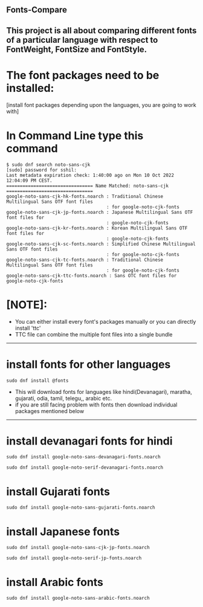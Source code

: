 ## Fonts-Compare
This project is all about comparing different fonts of a particular language with respect to FontWeight, FontSize and FontStyle.
---------------------------------------------------------------------
# The font packages need to be installed:
[install font packages depending upon the languages, you are going to work with]

# In Command Line type this command
```
$ sudo dnf search noto-sans-cjk
[sudo] password for sshil: 
Last metadata expiration check: 1:40:00 ago on Mon 10 Oct 2022 12:04:09 PM CEST.
================================ Name Matched: noto-sans-cjk ================================
google-noto-sans-cjk-hk-fonts.noarch : Traditional Chinese Multilingual Sans OTF font files
                                     : for google-noto-cjk-fonts
google-noto-sans-cjk-jp-fonts.noarch : Japanese Multilingual Sans OTF font files for
                                     : google-noto-cjk-fonts
google-noto-sans-cjk-kr-fonts.noarch : Korean Multilingual Sans OTF font files for
                                     : google-noto-cjk-fonts
google-noto-sans-cjk-sc-fonts.noarch : Simplified Chinese Multilingual Sans OTF font files
                                     : for google-noto-cjk-fonts
google-noto-sans-cjk-tc-fonts.noarch : Traditional Chinese Multilingual Sans OTF font files
                                     : for google-noto-cjk-fonts
google-noto-sans-cjk-ttc-fonts.noarch : Sans OTC font files for google-noto-cjk-fonts

```
# [NOTE]:
- You can either install every font's packages manually or you can directly install 'ttc'
- TTC file can combine the multiple font files into a single bundle

-----------------------------------------------------------------------

# install fonts for other languages
```
sudo dnf install @fonts
```
- This will download fonts for languages like hindi(Devanagari), maratha, gujarati, odia, tamil, telegu,, arabic etc.
- if you are still facing problem with fonts then download individual packages mentioned below
----------------------------------------------------------------------

# install devanagari fonts for hindi
```
sudo dnf install google-noto-sans-devanagari-fonts.noarch
```
```
sudo dnf install google-noto-serif-devanagari-fonts.noarch
```

# install Gujarati fonts
```
sudo dnf install google-noto-sans-gujarati-fonts.noarch
```

# install Japanese fonts
```
sudo dnf install google-noto-sans-cjk-jp-fonts.noarch
```
```
sudo dnf install google-noto-serif-jp-fonts.noarch
```

# install Arabic fonts
```
sudo dnf install google-noto-sans-arabic-fonts.noarch
``` 
